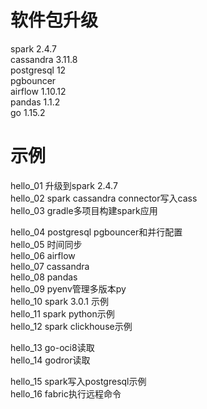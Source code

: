 软件包升级
=========

spark 2.4.7  
cassandra 3.11.8  
postgresql 12  
pgbouncer  
airflow 1.10.12  
pandas 1.1.2  
go 1.15.2  

示例
====

hello_01  升级到spark 2.4.7  
hello_02  spark cassandra connector写入cass  
hello_03  gradle多项目构建spark应用  

hello_04  postgresql pgbouncer和并行配置  
hello_05  时间同步  
hello_06  airflow  
hello_07  cassandra  
hello_08  pandas  
hello_09  pyenv管理多版本py  
hello_10  spark 3.0.1 示例  
hello_11  spark python示例  
hello_12  spark clickhouse示例 

hello_13  go-oci8读取  
hello_14  godror读取  

hello_15  spark写入postgresql示例  
hello_16  fabric执行远程命令